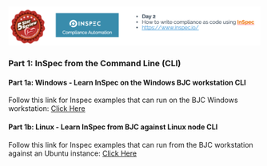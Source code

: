 ![Chef InSpec](/images/ChefInSpec.png)
### Part 1: InSpec from the Command Line (CLI)

#### Part 1a: Windows - Learn InSpec on the Windows BJC workstation CLI
Follow this link for Inspec examples that can run on the BJC Windows workstation: [Click Here](https://github.com/anthonygrees/compliance-workshop/blob/master/windows_inspec.md)

#### Part 1b: Linux - Learn InSpec from BJC against Linux node CLI
Follow this link for Inspec examples that can run from the BJC workstation against an Ubuntu instance: [Click Here](https://github.com/anthonygrees/compliance-workshop/blob/master/linux_inspec.md)
